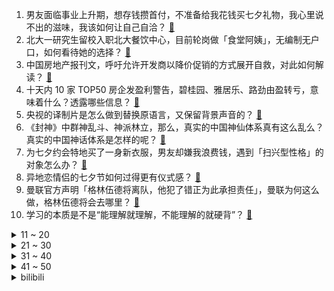 1. 男友面临事业上升期，想存钱攒首付，不准备给我花钱买七夕礼物，我心里说不出的滋味，我该如何让自己自洽？ [:link:](https://www.zhihu.com/question/617745810)
2. 北大一研究生留校入职北大餐饮中心，目前轮岗做「食堂阿姨」，无编制无户口，如何看待她的选择？ [:link:](https://www.zhihu.com/question/617910442)
3. 中国房地产报刊文，呼吁允许开发商以降价促销的方式展开自救，对此如何解读？ [:link:](https://www.zhihu.com/question/618392209)
4. 十天内 10 家 TOP50 房企发盈利警告，碧桂园、雅居乐、路劲由盈转亏，意味着什么？透露哪些信息？ [:link:](https://www.zhihu.com/question/618390988)
5. 央视的译制片是怎么做到替换原语言，又保留背景声音的？ [:link:](https://www.zhihu.com/question/617127810)
6. 《封神》中群神乱斗、神派林立，那么，真实的中国神仙体系真有这么乱么？真实的中国神话体系是怎样的呢？ [:link:](https://www.zhihu.com/question/618258499)
7. 为七夕约会特地买了一身新衣服，男友却嫌我浪费钱，遇到「扫兴型性格」的对象怎么办？ [:link:](https://www.zhihu.com/question/617928143)
8. 异地恋情侣的七夕节如何过得更有仪式感？ [:link:](https://www.zhihu.com/question/614078672)
9. 曼联官方声明「格林伍德将离队，他犯了错正为此承担责任」，曼联为何这么做，格林伍德将会去哪里？ [:link:](https://www.zhihu.com/question/618481143)
10. 学习的本质是不是“能理解就理解，不能理解的就硬背”？ [:link:](https://www.zhihu.com/question/613033850)
<details>
<summary>11 ~ 20</summary>

11. AR战队闯进Ti12正赛，如何评价及如何预期他们今年的Ti表现？ [:link:](https://www.zhihu.com/question/618448661)
12. 海关总署决定自 8 月 21 日起暂停台湾地区芒果输入大陆，还有哪些信息值得关注？会产生哪些影响？ [:link:](https://www.zhihu.com/question/618381078)
13. 韩国 8 月前 20 天出口同比下降 16.5％，贸易逆差35.66亿美元，下降的原因是什么？ [:link:](https://www.zhihu.com/question/618347699)
14. 乌克兰就接收F16战机取得重大突破，相关细节你怎么看？ [:link:](https://www.zhihu.com/question/618344442)
15. 如果《英雄联盟》一个英雄，血量无限，但是没有升级属性成长，没有技能，不能出装备，强度如何? [:link:](https://www.zhihu.com/question/615005930)
16. 记者揭秘缅北偷渡者的黑监狱「卡院」，「这里为了钱没有任何底线」，关于境外网赌电诈还有哪些信息值得注意？ [:link:](https://www.zhihu.com/question/618368991)
17. 为什么洗碗机只是喷水却能洗干净？ [:link:](https://www.zhihu.com/question/617346278)
18. 8 月 21 日上海机场、白云机场双双逼近跌停，证代称运营正常，不清楚怎么回事，哪些信息值得关注？ [:link:](https://www.zhihu.com/question/618368044)
19. 央行和财政部酝酿第四轮债务置换方案，超 2 万亿债务限额空间打开，有哪些信息值得关注？ [:link:](https://www.zhihu.com/question/618364156)
20. 不夜城可以有很多，为什么西安大唐不夜城难以被复制？ [:link:](https://www.zhihu.com/question/617593249)
</details>
<details>
<summary>21 ~ 30</summary>

21. 24届秋招会更严峻吗？ [:link:](https://www.zhihu.com/question/614023332)
22. 工资降低后，你最先降低了哪种消费？ [:link:](https://www.zhihu.com/question/609669003)
23. 同部门的同事说，他不在乎这份工作坐等被裁，现在副业是工资的两倍，有点嫉妒怎么办？ [:link:](https://www.zhihu.com/question/617182483)
24. 如何评价赵本山、宋小宝主演的古装喜剧《鹊刀门传奇》？ [:link:](https://www.zhihu.com/question/617937437)
25. 刚到事业单位入职报道，领导将我拉入了工作群是否应该主动添加所有人的微信？ [:link:](https://www.zhihu.com/question/617241870)
26. Faker 职业生涯第八次参加全球总决赛，你觉得 S13 全球总决赛 T1 能取得什么样的成绩？ [:link:](https://www.zhihu.com/question/618383152)
27. 为什么广东人喜欢吃地瓜叶？ [:link:](https://www.zhihu.com/question/618266611)
28. 下班后的运动后可以缓解一天的疲惫和焦虑吗？ [:link:](https://www.zhihu.com/question/616889590)
29. 为什么不建议主人用手逗猫？ [:link:](https://www.zhihu.com/question/616815666)
30. 小猫真的好可爱，但是味道真的很大吗？ [:link:](https://www.zhihu.com/question/612979289)
</details>
<details>
<summary>31 ~ 40</summary>

31. 预算 4k-5k，选择苹果还是安卓? [:link:](https://www.zhihu.com/question/614528561)
32. 哪些不起眼的好物，曾在快节奏的生活里治愈了你？ [:link:](https://www.zhihu.com/question/617354356)
33. 医生会比普通人更注重养生吗？ [:link:](https://www.zhihu.com/question/609151145)
34. 多家头部公募基金公司、券商资管发布「自购」公告，如何解读？哪些信息值得关注？ [:link:](https://www.zhihu.com/question/618392020)
35. 秋天有哪些一定要知道的日常护肤小常识？ [:link:](https://www.zhihu.com/question/615983321)
36. 8 月，考研放弃是不是开始进入高峰期了？ [:link:](https://www.zhihu.com/question/412168261)
37. 如何评价《博德之门 3》NPC 影心？ [:link:](https://www.zhihu.com/question/616053742)
38. 顾天之输光赌资后又被「内幕消息」诱惑借贷投资虚拟货币，《孤注一掷》中的套路到底是赌博还是诈骗？ [:link:](https://www.zhihu.com/question/616198914)
39. 8 月 LPR 报价出炉，1 年期降 10 个基点，5 年期利率维持不变，将产生哪些影响？ [:link:](https://www.zhihu.com/question/618346700)
40. 人到中年开始健身，如何开始？ [:link:](https://www.zhihu.com/question/617370184)
</details>
<details>
<summary>41 ~ 50</summary>

41. 如果在《哈利波特》中新加入一个人物，你会加谁? [:link:](https://www.zhihu.com/question/534707123)
42. 搞副业要不要告诉同事，能不能让领导知道？ [:link:](https://www.zhihu.com/question/617182540)
43. 日本宣布「核污水最早 8 月 24 日排海」，会如何影响海洋生态和人类健康？海鲜还能吃吗？ [:link:](https://www.zhihu.com/question/618479369)
44. 多城拟降低二套房首付比例，楼市优化政策持续出台，释放了哪些信号？ [:link:](https://www.zhihu.com/question/618357154)
45. 为什么说每天至少走4000步可显著降低死亡风险，如何从医学角度解读？ [:link:](https://www.zhihu.com/question/617794207)
46. 现在工作那么难找，为啥互联网上「不爽就离职」的言论还这么多呢？这会不会对年轻人有误导？ [:link:](https://www.zhihu.com/question/617922051)
47. 都2023年了，让你花八九千买一款很重的「压手」折叠屏手机，会愿意吗？ [:link:](https://www.zhihu.com/question/618268175)
48. 养了宠物后给你最大的感触是什么？ [:link:](https://www.zhihu.com/question/618232536)
49. 《英雄联盟》什么英雄能扛住蛮王六级越塔强杀那一波？ [:link:](https://www.zhihu.com/question/546924601)
50. 有哪些用过后觉得相见恨晚的「办公室神器」？ [:link:](https://www.zhihu.com/question/616074457)
</details><details>
<summary>bilibili</summary>

</details>